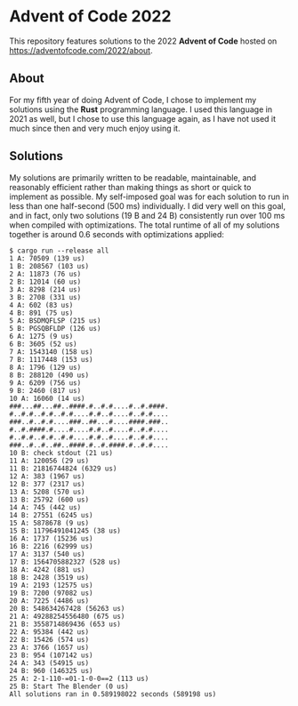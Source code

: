 # Advent of Code 2022
This repository features solutions to the 2022 **Advent of Code** hosted on https://adventofcode.com/2022/about.

## About
For my fifth year of doing Advent of Code, I chose to implement my solutions using the **Rust** programming language. I used this language in 2021 as well, but I chose to use this language again, as I have not used it much since then and very much enjoy using it.

## Solutions
My solutions are primarily written to be readable, maintainable, and reasonably efficient rather than making things as short or quick to implement as possible. My self-imposed goal was for each solution to run in less than one half-second (500 ms) individually. I did very well on this goal, and in fact, only two solutions (19 B and 24 B) consistently run over 100 ms when compiled with optimizations. The total runtime of all of my solutions together is around 0.6 seconds with optimizations applied:

```
$ cargo run --release all
1 A: 70509 (139 us)
1 B: 208567 (103 us)
2 A: 11873 (76 us)
2 B: 12014 (60 us)
3 A: 8298 (214 us)
3 B: 2708 (331 us)
4 A: 602 (83 us)
4 B: 891 (75 us)
5 A: BSDMQFLSP (215 us)
5 B: PGSQBFLDP (126 us)
6 A: 1275 (9 us)
6 B: 3605 (52 us)
7 A: 1543140 (158 us)
7 B: 1117448 (153 us)
8 A: 1796 (129 us)
8 B: 288120 (490 us)
9 A: 6209 (756 us)
9 B: 2460 (817 us)
10 A: 16060 (14 us)
###...##...##..####.#..#.#....#..#.####.
#..#.#..#.#..#.#....#.#..#....#..#.#....
###..#..#.#....###..##...#....####.###..
#..#.####.#....#....#.#..#....#..#.#....
#..#.#..#.#..#.#....#.#..#....#..#.#....
###..#..#..##..####.#..#.####.#..#.#....
10 B: check stdout (21 us)
11 A: 120056 (29 us)
11 B: 21816744824 (6329 us)
12 A: 383 (1967 us)
12 B: 377 (2317 us)
13 A: 5208 (570 us)
13 B: 25792 (600 us)
14 A: 745 (442 us)
14 B: 27551 (6245 us)
15 A: 5878678 (9 us)
15 B: 11796491041245 (38 us)
16 A: 1737 (15236 us)
16 B: 2216 (62999 us)
17 A: 3137 (540 us)
17 B: 1564705882327 (528 us)
18 A: 4242 (881 us)
18 B: 2428 (3519 us)
19 A: 2193 (12575 us)
19 B: 7200 (97082 us)
20 A: 7225 (4486 us)
20 B: 548634267428 (56263 us)
21 A: 49288254556480 (675 us)
21 B: 3558714869436 (653 us)
22 A: 95384 (442 us)
22 B: 15426 (574 us)
23 A: 3766 (1657 us)
23 B: 954 (107142 us)
24 A: 343 (54915 us)
24 B: 960 (146325 us)
25 A: 2-1-110-=01-1-0-0==2 (113 us)
25 B: Start The Blender (0 us)
All solutions ran in 0.589198022 seconds (589198 us)
```